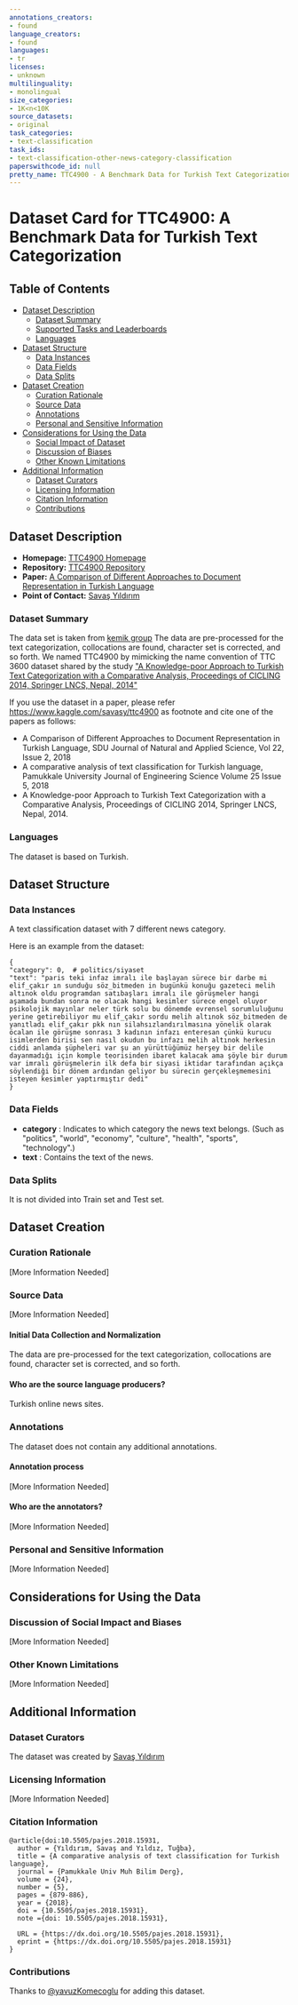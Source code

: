 ```yaml
---
annotations_creators:
- found
language_creators:
- found
languages:
- tr
licenses:
- unknown
multilinguality:
- monolingual
size_categories:
- 1K<n<10K
source_datasets:
- original
task_categories:
- text-classification
task_ids:
- text-classification-other-news-category-classification
paperswithcode_id: null
pretty_name: TTC4900 - A Benchmark Data for Turkish Text Categorization
---
```


# Dataset Card for TTC4900: A Benchmark Data for Turkish Text Categorization

## Table of Contents
- [Dataset Description](#dataset-description)
  - [Dataset Summary](#dataset-summary)
  - [Supported Tasks and Leaderboards](#supported-tasks-and-leaderboards)
  - [Languages](#languages)
- [Dataset Structure](#dataset-structure)
  - [Data Instances](#data-instances)
  - [Data Fields](#data-fields)
  - [Data Splits](#data-splits)
- [Dataset Creation](#dataset-creation)
  - [Curation Rationale](#curation-rationale)
  - [Source Data](#source-data)
  - [Annotations](#annotations)
  - [Personal and Sensitive Information](#personal-and-sensitive-information)
- [Considerations for Using the Data](#considerations-for-using-the-data)
  - [Social Impact of Dataset](#social-impact-of-dataset)
  - [Discussion of Biases](#discussion-of-biases)
  - [Other Known Limitations](#other-known-limitations)
- [Additional Information](#additional-information)
  - [Dataset Curators](#dataset-curators)
  - [Licensing Information](#licensing-information)
  - [Citation Information](#citation-information)
  - [Contributions](#contributions)

## Dataset Description

- **Homepage:** [TTC4900 Homepage](https://www.kaggle.com/savasy/ttc4900)
- **Repository:** [TTC4900 Repository](https://github.com/savasy/TurkishTextClassification)
- **Paper:** [A Comparison of Different Approaches to Document Representation in Turkish Language](https://dergipark.org.tr/en/pub/sdufenbed/issue/38975/456349)
- **Point of Contact:** [Savaş Yıldırım](mailto:savasy@gmail.com)

### Dataset Summary

The data set is taken from [kemik group](http://www.kemik.yildiz.edu.tr/)
The data are pre-processed for the text categorization, collocations are found, character set is corrected, and so forth.
We named TTC4900 by mimicking the name convention of TTC 3600 dataset shared by the study ["A Knowledge-poor Approach to Turkish Text Categorization with a Comparative Analysis, Proceedings of CICLING 2014, Springer LNCS, Nepal, 2014"](https://link.springer.com/chapter/10.1007/978-3-642-54903-8_36)

If you use the dataset in a paper, please refer https://www.kaggle.com/savasy/ttc4900 as footnote and cite one of the papers as follows:

- A Comparison of Different Approaches to Document Representation in Turkish Language, SDU Journal of Natural and Applied Science, Vol 22, Issue 2, 2018
- A comparative analysis of text classification for Turkish language, Pamukkale University Journal of Engineering Science Volume 25 Issue 5, 2018
- A Knowledge-poor Approach to Turkish Text Categorization with a Comparative Analysis, Proceedings of CICLING 2014, Springer LNCS, Nepal, 2014.

### Languages

The dataset is based on Turkish.

## Dataset Structure

### Data Instances

A text classification dataset with 7 different news category. 

Here is an example from the dataset:

```
{
"category": 0,  # politics/siyaset
"text": "paris teki infaz imralı ile başlayan sürece bir darbe mi elif_çakır ın sunduğu söz_bitmeden in bugünkü konuğu gazeteci melih altınok oldu programdan satıbaşları imralı ile görüşmeler hangi aşamada bundan sonra ne olacak hangi kesimler sürece engel oluyor psikolojik mayınlar neler türk solu bu dönemde evrensel sorumluluğunu yerine getirebiliyor mu elif_çakır sordu melih altınok söz_bitmeden de yanıtladı elif_çakır pkk nın silahsızlandırılmasına yönelik olarak öcalan ile görüşme sonrası 3 kadının infazı enteresan çünkü kurucu isimlerden birisi sen nasıl okudun bu infazı melih altınok herkesin ciddi anlamda şüpheleri var şu an yürüttüğümüz herşey bir delile dayanmadığı için komple teorisinden ibaret kalacak ama şöyle bir durum var imralı görüşmelerin ilk defa bir siyasi iktidar tarafından açıkça söylendiği bir dönem ardından geliyor bu sürecin gerçekleşmemesini isteyen kesimler yaptırmıştır dedi"
}
```


### Data Fields

- **category** : Indicates to which category the news text belongs.
(Such as "politics", "world", "economy", "culture", "health", "sports", "technology".)
- **text** : Contains the text of the news.

### Data Splits

It is not divided into Train set and Test set.

## Dataset Creation

### Curation Rationale

[More Information Needed]

### Source Data

[More Information Needed]

#### Initial Data Collection and Normalization

The data are pre-processed for the text categorization, collocations are found, character set is corrected, and so forth. 


#### Who are the source language producers?

Turkish online news sites. 

### Annotations

The dataset does not contain any additional annotations.

#### Annotation process

[More Information Needed]

#### Who are the annotators?

[More Information Needed]

### Personal and Sensitive Information

[More Information Needed]

## Considerations for Using the Data

### Discussion of Social Impact and Biases

[More Information Needed]

### Other Known Limitations

[More Information Needed]

## Additional Information

### Dataset Curators

The dataset was created by [Savaş Yıldırım](https://github.com/savasy)  

### Licensing Information

[More Information Needed]

### Citation Information
```
@article{doi:10.5505/pajes.2018.15931,
  author = {Yıldırım, Savaş and Yıldız, Tuğba},
  title = {A comparative analysis of text classification for Turkish language},
  journal = {Pamukkale Univ Muh Bilim Derg},
  volume = {24},
  number = {5},
  pages = {879-886},
  year = {2018},
  doi = {10.5505/pajes.2018.15931},
  note ={doi: 10.5505/pajes.2018.15931},

  URL = {https://dx.doi.org/10.5505/pajes.2018.15931},
  eprint = {https://dx.doi.org/10.5505/pajes.2018.15931}
}
```

### Contributions

Thanks to [@yavuzKomecoglu](https://github.com/yavuzKomecoglu) for adding this dataset.